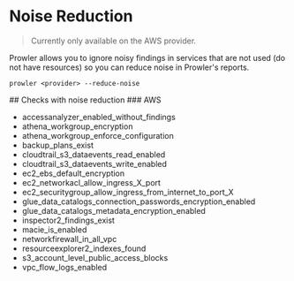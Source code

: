 # Noise Reduction

> Currently only available on the AWS provider.

Prowler allows you to ignore noisy findings in services that are not used (do not have resources) so you can reduce noise in Prowler's reports.

```console
prowler <provider> --reduce-noise
```

## Checks with noise reduction
### AWS
  - accessanalyzer_enabled_without_findings
  - athena_workgroup_encryption
  - athena_workgroup_enforce_configuration
  - backup_plans_exist
  - cloudtrail_s3_dataevents_read_enabled
  - cloudtrail_s3_dataevents_write_enabled
  - ec2_ebs_default_encryption
  - ec2_networkacl_allow_ingress_X_port
  - ec2_securitygroup_allow_ingress_from_internet_to_port_X
  - glue_data_catalogs_connection_passwords_encryption_enabled
  - glue_data_catalogs_metadata_encryption_enabled
  - inspector2_findings_exist
  - macie_is_enabled
  - networkfirewall_in_all_vpc
  - resourceexplorer2_indexes_found
  - s3_account_level_public_access_blocks
  - vpc_flow_logs_enabled
